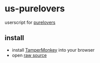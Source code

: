 # us-purelovers

userscript for [purelovers](https://purelovers.com)

## install

- install [TamperMonkey](https://www.tampermonkey.net/) into your browser
- open [raw source](https://raw.githubusercontent.com/bonnou-shounen/us-purelovers/main/purelovers-plus.user.js)
